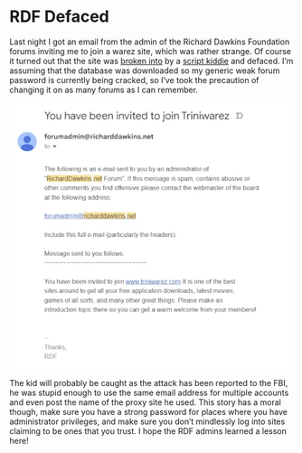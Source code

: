 # RDF Defaced

Last night I got an email from the admin of the Richard Dawkins Foundation
forums inviting me to join a warez site, which was rather strange. Of course it
turned out that the site was [broken into](https://web.archive.org/web/20090822065937/http://www.richarddawkins.net/forum/viewtopic.php?f=9&t=90100)
by a [script kiddie](https://web.archive.org/web/20130812145634/http://www.whois.net/whois/cbwarez.com)
and defaced. I’m assuming that the database was downloaded so my generic weak
forum password is currently being cracked, so I’ve took the precaution of
changing it on as many forums as I can remember.

![email](rdf.webp)

The kid will probably be caught as the attack has been reported to the FBI, he
was stupid enough to use the same email address for multiple accounts and even
post the name of the proxy site he used. This story has a moral though, make
sure you have a strong password for places where you have administrator
privileges, and make sure you don’t mindlessly log into sites claiming to be
ones that you trust. I hope the RDF admins learned a lesson here!
